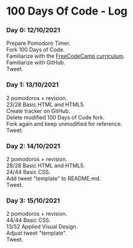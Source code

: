 # 100 Days Of Code - Log

### Day 0: 12/10/2021
Prepare Pomodoro Timer.  
Fork 100 Days of Code.  
Familiarize with the [FreeCodeCamp curriculum](https://www.freecodecamp.org/learn).  
Familiarize with GitHub.  
Tweet.

### Day 1: 13/10/2021
2 pomodoros + revision.  
23/28 Basic HTML and HTML5.  
Create tracker on GitHub.  
Delete modified 100 Days of Code fork.  
Fork again and keep unmodified for reference.  
Tweet.

### Day 2: 14/10/2021
2 pomodoros + revision.  
28/28 Basic HTML and HTML5.  
24/44 Basic CSS.  
Add tweet "template" to README.md.  
Tweet.

### Day 3: 15/10/2021
2 pomodoros + revision.  
44/44 Basic CSS.  
13/52 Applied Visual Design.  
Adjust tweet "template".  
Tweet.
